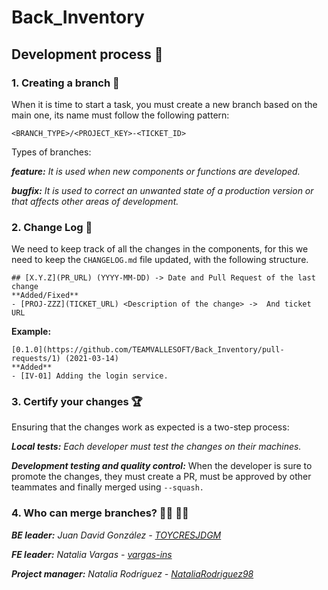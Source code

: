 # Back_Inventory

## Development process 🚀
### 1. Creating a branch 🐙
When it is time to start a task, you must create a new branch based on the main one, its name must follow the following pattern:
```
<BRANCH_TYPE>/<PROJECT_KEY>-<TICKET_ID>
```
Types of branches:

_**feature:** It is used when new components or functions are developed._

_**bugfix:** It is used to correct an unwanted state of a production version or that affects other areas of development._

### 2. Change Log 🐾
We need to keep track of all the changes in the components, for this we need to keep the ``` CHANGELOG.md ``` file updated, with the following structure.

```
## [X.Y.Z](PR_URL) (YYYY-MM-DD) -> Date and Pull Request of the last change
**Added/Fixed**
- [PROJ-ZZZ](TICKET_URL) <Description of the change> ->  And ticket URL
```

**Example:**

```
[0.1.0](https://github.com/TEAMVALLESOFT/Back_Inventory/pull-requests/1) (2021-03-14)
**Added**
- [IV-01] Adding the login service. 
```

### 3. Certify your changes 🏆
Ensuring that the changes work as expected is a two-step process:

_**Local tests:** Each developer must test the changes on their machines._

_**Development testing and quality control:**_ When the developer is sure to promote the changes, they must create a PR, must be approved by other teammates and finally merged using ```--squash.```

### 4. Who can merge branches? 👩‍💻 👨‍💻

_**BE leader:** Juan David González - [TOYCRESJDGM](https://github.com/TOYCRESJDGM)_

_**FE leader:** Natalia Vargas - [vargas-ins](https://github.com/vargas-ins)_

_**Project manager:** Natalia Rodríguez - [NataliaRodriguez98](https://github.com/NataliaRodriguez98)_ 
